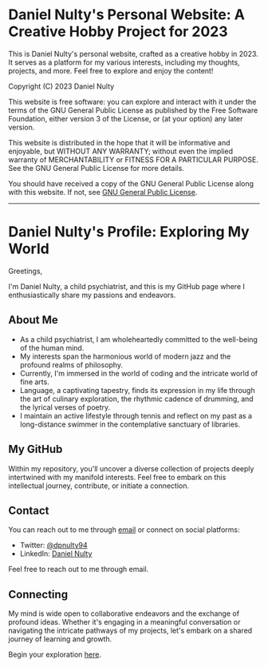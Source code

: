 # Daniel Nulty's Personal Website: A Creative Hobby Project for 2023

This is Daniel Nulty's personal website, crafted as a creative hobby in 2023. It serves as a platform for my various interests, including my thoughts, projects, and more. Feel free to explore and enjoy the content!

Copyright (C) 2023 Daniel Nulty

This website is free software: you can explore and interact with it under the terms of the GNU General Public License as published by the Free Software Foundation, either version 3 of the License, or (at your option) any later version.

This website is distributed in the hope that it will be informative and enjoyable, but WITHOUT ANY WARRANTY; without even the implied warranty of MERCHANTABILITY or FITNESS FOR A PARTICULAR PURPOSE. See the GNU General Public License for more details.

You should have received a copy of the GNU General Public License along with this website. If not, see [GNU General Public License](https://www.gnu.org/licenses/).

---
# Daniel Nulty's Profile: Exploring My World

Greetings,

I'm Daniel Nulty, a child psychiatrist, and this is my GitHub page where I enthusiastically share my passions and endeavors.

## About Me

- As a child psychiatrist, I am wholeheartedly committed to the well-being of the human mind.
- My interests span the harmonious world of modern jazz and the profound realms of philosophy.
- Currently, I'm immersed in the world of coding and the intricate world of fine arts.
- Language, a captivating tapestry, finds its expression in my life through the art of culinary exploration, the rhythmic cadence of drumming, and the lyrical verses of poetry.
- I maintain an active lifestyle through tennis and reflect on my past as a long-distance swimmer in the contemplative sanctuary of libraries.

## My GitHub

Within my repository, you'll uncover a diverse collection of projects deeply intertwined with my manifold interests. Feel free to embark on this intellectual journey, contribute, or initiate a connection.

## Contact

You can reach out to me through [email](mailto:dpnulty94@gmail.com) or connect on social platforms:

- Twitter: [@dpnulty94](https://twitter.com/dpnulty94)
- LinkedIn: [Daniel Nulty](https://www.linkedin.com/in/daniel-nulty/)

Feel free to reach out to me through email.

## Connecting

My mind is wide open to collaborative endeavors and the exchange of profound ideas. Whether it's engaging in a meaningful conversation or navigating the intricate pathways of my projects, let's embark on a shared journey of learning and growth.

Begin your exploration [here](https://dpnulty.github.io/canvas/).
